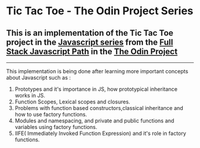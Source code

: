 # Tic Tac Toe - The Odin Project Series

## This is an implementation of the Tic Tac Toe project in the [Javascript series](https://www.theodinproject.com/paths/full-stack-javascript/courses/javascript) from the [Full Stack Javascript Path](https://www.theodinproject.com/paths/full-stack-javascript) in the [The Odin Project](https://www.theodinproject.com/)

---

This implementation is being done after learning more important concepts about Javascript such as :
1. Prototypes and it's importance in JS, how prototypical inheritance works in JS.
2. Function Scopes, Lexical scopes and closures.
3. Problems with function based constructors,classical inheritance and how to use factory functions.
4. Modules and namespacing, and private and public functions and variables using factory functions.
5. IIFE( Immediately Invoked Function Expression) and it's role in factory functions.
